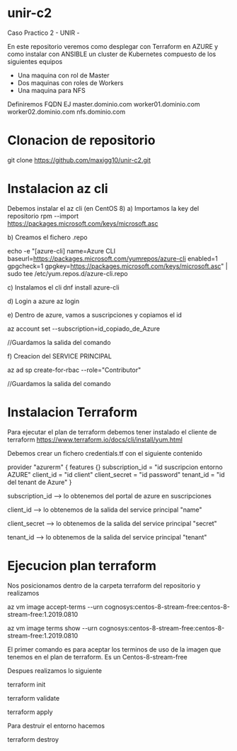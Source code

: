# unir-c2
Caso Practico 2 - UNIR -


En este repositorio veremos como desplegar con Terraform en AZURE y como instalar con ANSIBLE un cluster de Kubernetes compuesto de los siguientes equipos

- Una maquina con rol de  Master
- Dos maquinas con roles de  Workers
- Una maquina para NFS

Definiremos FQDN
EJ
master.dominio.com
worker01.dominio.com
worker02.dominio.com
nfs.dominio.com

# Clonacion de repositorio
git clone https://github.com/maxigg10/unir-c2.git

# Instalacion az cli #

Debemos instalar el az cli  (en CentOS 8)
a)	Importamos la key del repositorio
rpm --import https://packages.microsoft.com/keys/microsoft.asc

b)	Creamos el fichero .repo

echo -e "[azure-cli]
name=Azure CLI
baseurl=https://packages.microsoft.com/yumrepos/azure-cli
enabled=1
gpgcheck=1
gpgkey=https://packages.microsoft.com/keys/microsoft.asc" | sudo tee /etc/yum.repos.d/azure-cli.repo

c)	Instalamos el cli
dnf install azure-cli

d) Login a azure
az login

e) Dentro de azure, vamos a suscripciones y copiamos el id

az account set --subscription=id_copiado_de_Azure

//Guardamos la salida del comando

f) Creacion del SERVICE PRINCIPAL

az ad sp create-for-rbac --role="Contributor"

//Guardamos la salida del comando

# Instalacion Terraform #
Para ejecutar el plan de terraform debemos tener instalado el cliente de terraform
https://www.terraform.io/docs/cli/install/yum.html

Debemos crear un fichero credentials.tf con el siguiente contenido

provider "azurerm" {
  features {}
  subscription_id = "id suscripcion entorno AZURE" 
  client_id       = "id client"
  client_secret   = "id password"
  tenant_id       = "id del tenant de Azure"
}

  subscription_id --> lo obtenemos del portal de azure en suscripciones

  client_id       --> lo obtenemos de la salida del service principal "name"

  client_secret   --> lo obtenemos de la salida del service principal "secret"

  tenant_id       --> lo obtenemos de la salida del service principal "tenant"


# Ejecucion plan terraform #
Nos posicionamos dentro de la carpeta terraform del repositorio y realizamos


az vm image accept-terms --urn cognosys:centos-8-stream-free:centos-8-stream-free:1.2019.0810

az vm image terms show --urn cognosys:centos-8-stream-free:centos-8-stream-free:1.2019.0810


El primer comando es para aceptar los terminos de uso de la imagen que tenemos en el plan de terraform. Es un Centos-8-stream-free

Despues realizamos lo siguiente


terraform init

terraform validate

terraform apply

Para destruir el entorno hacemos

terraform destroy